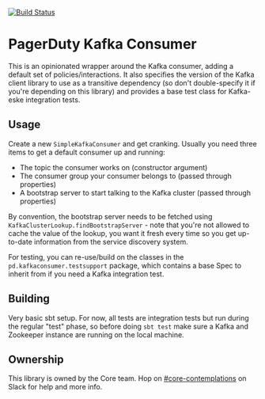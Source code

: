 [![Build Status](https://travis-ci.com/PagerDuty/pd-kafka-consumer.svg?token=7Mi8LhmhpJYhzs4euq1w&branch=master)](https://travis-ci.com/PagerDuty/pd-kafka-consumer)

# PagerDuty Kafka Consumer

This is an opinionated wrapper around the Kafka consumer, adding a default set
of policies/interactions. It also specifies the version of the Kafka client
library to use as a transitive dependency (so don't double-specify it if
you're depending on this library) and provides a base test class for Kafka-eske
integration tests.

## Usage

Create a new `SimpleKafkaConsumer` and get cranking. Usually you need three items to get a default
consumer up and running:

- The topic the consumer works on (constructor argument)
- The consumer group your consumer belongs to (passed through properties)
- A bootstrap server to start talking to the Kafka cluster (passed through properties)

By convention, the bootstrap server needs to be fetched using
`KafkaClusterLookup.findBootstrapServer` - note that you're not allowed to cache
the value of the lookup, you want it fresh every time so you get up-to-date
information from the service discovery system.

For testing, you can re-use/build on the classes in the `pd.kafkaconsumer.testsupport`
package, which contains a base Spec to inherit from if you need a Kafka integration
test.

## Building

Very basic sbt setup. For now, all tests are integration tests but run during the
regular "test" phase, so before doing `sbt test` make sure a Kafka and Zookeeper
instance are running on the local machine.

## Ownership

This library is owned by the Core team. Hop on 
[#core-contemplations](https://pagerduty.slack.com/messages/core-contemplations/)
on Slack for help and more info.

